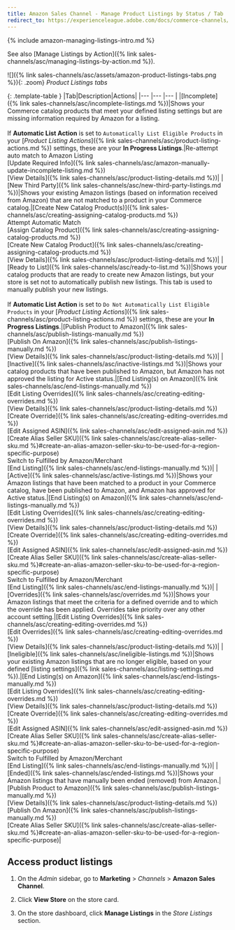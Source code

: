 ```yaml
---
title: Amazon Sales Channel - Manage Product Listings by Status / Tab
redirect_to: https://experienceleague.adobe.com/docs/commerce-channels/amazon/admin-listings/status-tab/managing-listings-by-tab.html
---
```


{% include amazon-managing-listings-intro.md %}

See also [Manage Listings by Action]({% link sales-channels/asc/managing-listings-by-action.md %}).

![]({% link sales-channels/asc/assets/amazon-product-listings-tabs.png %}){: .zoom}
 _Product Listings tabs_

{: .template-table }
|Tab|Description|Actions|
|--- |--- |--- |
|[Incomplete]({% link sales-channels/asc/incomplete-listings.md %})|Shows your Commerce catalog products that meet your defined listing settings but are missing information required by Amazon for a listing.<br/><br/>If **Automatic List Action** is set to `Automatically List Eligible Products` in your [_Product Listing Actions_]({% link sales-channels/asc/product-listing-actions.md %}) settings, these are your **In Progress Listings**.|Re-attempt auto match to Amazon Listing<br/>[Update Required Info]({% link sales-channels/asc/amazon-manually-update-incomplete-listing.md %})<br/>[View Details]({% link sales-channels/asc/product-listing-details.md %})|
|[New Third Party]({% link sales-channels/asc/new-third-party-listings.md %})|Shows your existing Amazon listings (based on information received from Amazon) that are not matched to a product in your Commerce catalog.|[Create New Catalog Product(s)]({% link sales-channels/asc/creating-assigning-catalog-products.md %})<br/>Attempt Automatic Match<br/>[Assign Catalog Product]({% link sales-channels/asc/creating-assigning-catalog-products.md %})<br/>[Create New Catalog Product]({% link sales-channels/asc/creating-assigning-catalog-products.md %})<br/>[View Details]({% link sales-channels/asc/product-listing-details.md %})|
|[Ready to List]({% link sales-channels/asc/ready-to-list.md %})|Shows your catalog products that are ready to create new Amazon listings, but your store is set not to automatically publish new listings. This tab is used to manually publish your new listings.<br/><br/>If **Automatic List Action** is set to `Do Not Automatically List Eligible Products` in your [_Product Listing Actions_]({% link sales-channels/asc/product-listing-actions.md %}) settings, these are your **In Progress Listings**.|[Publish Product to Amazon]({% link sales-channels/asc/publish-listings-manually.md %})<br/>[Publish On Amazon]({% link sales-channels/asc/publish-listings-manually.md %})<br/>[View Details]({% link sales-channels/asc/product-listing-details.md %})|
|[Inactive]({% link sales-channels/asc/inactive-listings.md %})|Shows your catalog products that have been published to Amazon, but Amazon has not approved the listing for Active status.|[End Listing(s) on Amazon]({% link sales-channels/asc/end-listings-manually.md %})<br/>[Edit Listing Overrides]({% link sales-channels/asc/creating-editing-overrides.md %})<br/>[View Details]({% link sales-channels/asc/product-listing-details.md %})<br/>[Create Override]({% link sales-channels/asc/creating-editing-overrides.md %})<br/>[Edit Assigned ASIN]({% link sales-channels/asc/edit-assigned-asin.md %})<br/>[Create Alias Seller SKU]({% link sales-channels/asc/create-alias-seller-sku.md %}#create-an-alias-amazon-seller-sku-to-be-used-for-a-region-specific-purpose)<br/>Switch to Fulfilled by Amazon/Merchant<br/>[End Listing]({% link sales-channels/asc/end-listings-manually.md %})|
|[Active]({% link sales-channels/asc/active-listings.md %})|Shows your Amazon listings that have been matched to a product in your Commerce catalog, have been published to Amazon, and Amazon has approved for Active status.|[End Listing(s) on Amazon]({% link sales-channels/asc/end-listings-manually.md %})<br/>[Edit Listing Overrides]({% link sales-channels/asc/creating-editing-overrides.md %})<br/>[View Details]({% link sales-channels/asc/product-listing-details.md %})<br/>[Create Override]({% link sales-channels/asc/creating-editing-overrides.md %})<br/>[Edit Assigned ASIN]({% link sales-channels/asc/edit-assigned-asin.md %})<br/>[Create Alias Seller SKU]({% link sales-channels/asc/create-alias-seller-sku.md %}#create-an-alias-amazon-seller-sku-to-be-used-for-a-region-specific-purpose)<br/>Switch to Fulfilled by Amazon/Merchant<br/>[End Listing]({% link sales-channels/asc/end-listings-manually.md %})|
|[Overrides]({% link sales-channels/asc/overrides.md %})|Shows your Amazon listings that meet the criteria for a defined override and to which the override has been applied. Overrides take priority over any other account setting.|[Edit Listing Overrides]({% link sales-channels/asc/creating-editing-overrides.md %})<br/>[Edit Overrides]({% link sales-channels/asc/creating-editing-overrides.md %})<br/>[View Details]({% link sales-channels/asc/product-listing-details.md %})|
|[Ineligible]({% link sales-channels/asc/ineligible-listings.md %})|Shows your existing Amazon listings that are no longer eligible, based on your defined [listing settings]({% link sales-channels/asc/listing-settings.md %}).|[End Listing(s) on Amazon]({% link sales-channels/asc/end-listings-manually.md %})<br/>[Edit Listing Overrides]({% link sales-channels/asc/creating-editing-overrides.md %})<br/>[View Details]({% link sales-channels/asc/product-listing-details.md %})<br/>[Create Override]({% link sales-channels/asc/creating-editing-overrides.md %})<br/>[Edit Assigned ASIN]({% link sales-channels/asc/edit-assigned-asin.md %})<br/>[Create Alias Seller SKU]({% link sales-channels/asc/create-alias-seller-sku.md %}#create-an-alias-amazon-seller-sku-to-be-used-for-a-region-specific-purpose)<br/>Switch to Fulfilled by Amazon/Merchant<br/>[End Listing]({% link sales-channels/asc/end-listings-manually.md %})|
|[Ended]({% link sales-channels/asc/ended-listings.md %})|Shows your Amazon listings that have manually been ended (removed) from Amazon.|[Publish Product to Amazon]({% link sales-channels/asc/publish-listings-manually.md %})<br/>[View Details]({% link sales-channels/asc/product-listing-details.md %})<br/>[Publish On Amazon]({% link sales-channels/asc/publish-listings-manually.md %})<br/>[Create Alias Seller SKU]({% link sales-channels/asc/create-alias-seller-sku.md %}#create-an-alias-amazon-seller-sku-to-be-used-for-a-region-specific-purpose)|

<style>
.template-table td:nth-of-type(1) {
width: 190px;
}
.template-table td:nth-of-type(3) {
width: 190px;
}
</style>

## Access product listings

1. On the _Admin_ sidebar, go to **Marketing** > _Channels_ > **Amazon Sales Channel**.

1. Click **View Store** on the store card.

1. On the store dashboard, click **Manage Listings** in the _Store Listings_ section.

